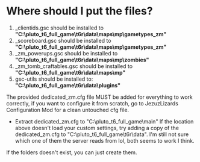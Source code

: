 # Where should I put the files?

1. _clientids.gsc should be installed to **"C:\pluto_t6_full_game\t6r\data\maps\mp\gametypes_zm"**
2. _scoreboard.gsc should be installed to **"C:\pluto_t6_full_game\t6r\data\maps\mp\gametypes_zm"**
3. _zm_powerups.gsc should be installed to **"C:\pluto_t6_full_game\t6r\data\maps\mp\zombies"**
4. _zm_tomb_craftables.gsc should be installed to **"C:\pluto_t6_full_game\t6r\data\maps\mp"**
5. gsc-utils should be installed to: **"C:\pluto_t6_full_game\t6r\data\plugins"**

The provided dedicated_zm.cfg file MUST be added for everything to work correctly, if you want to configure it from scratch, go to JezuzLizards Configuration Mod for a clean untouched cfg file.
* Extract dedicated_zm.cfg to "C:\pluto_t6_full_game\main"
If the location above doesn't load your custom settings, try adding a copy of the dedicated_zm.cfg to "C:\pluto_t6_full_game\t6r\data". 
I'm still not sure which one of them the server reads from lol, both seems to work I think.


If the folders doesn't exist, you can just create them.
